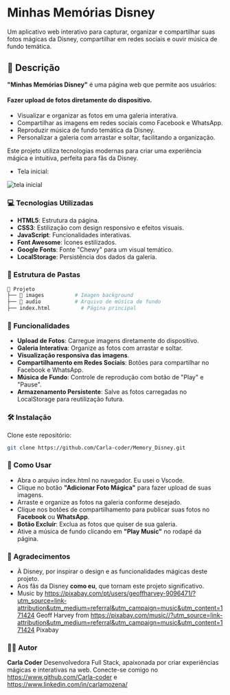 
# Minhas Memórias Disney

Um aplicativo web interativo para capturar, organizar e compartilhar suas fotos mágicas da Disney, compartilhar em redes sociais e ouvir música de fundo temática.

## 📜 Descrição

**"Minhas Memórias Disney"** é uma página web que permite aos usuários:

#### Fazer upload de fotos diretamente do dispositivo.

- Visualizar e organizar as fotos em uma galeria interativa.
- Compartilhar as imagens em redes sociais como Facebook e WhatsApp.
- Reproduzir música de fundo temática da Disney.
- Personalizar a galeria com arrastar e soltar, facilitando a organização.

Este projeto utiliza tecnologias modernas para criar uma experiência mágica e intuitiva, perfeita para fãs da Disney.

- Tela inicial:

![tela inicial](https://github.com/user-attachments/assets/ec661416-e5ae-460e-a5f7-da900d6591fd)

### 💻 Tecnologias Utilizadas

- **HTML5**: Estrutura da página.
- **CSS3**: Estilização com design responsivo e efeitos visuais.
- **JavaScript**: Funcionalidades interativas.
- **Font Awesome**: Ícones estilizados.
- **Google Fonts**: Fonte "Chewy" para um visual temático.
- **LocalStorage**: Persistência dos dados da galeria.

### 📂 Estrutura de Pastas

```bash
📂 Projeto
├── 📁 images          # Imagen background
├── 📁 audio           # Arquivo de música de fundo           
├── index.html          # Página principal

```
### 🌟 Funcionalidades

- **Upload de Fotos**: Carregue imagens diretamente do dispositivo.
- **Galeria Interativa**: Organize as fotos com arrastar e soltar.
- **Visualização responsiva das imagens**.
- **Compartilhamento em Redes Sociais**: Botões para compartilhar no Facebook e WhatsApp.
- **Música de Fundo**: Controle de reprodução com botão de "Play" e "Pause".
- **Armazenamento Persistente**: Salve as fotos carregadas no LocalStorage para reutilização futura.

### 🛠️ Instalação

  Clone este repositório:

  ```bash
  git clone https://github.com/Carla-coder/Memory_Disney.git
  ```

### 🚀 Como Usar

- Abra o arquivo index.html no navegador. Eu usei o Vscode.
- Clique no botão **"Adicionar Foto Mágica"** para fazer upload de suas imagens.
- Arraste e organize as fotos na galeria conforme desejado.
- Clique nos botões de compartilhamento para publicar suas fotos no **Facebook** ou **WhatsApp**.
- **Botão Excluír**: Exclua as fotos que quiser de sua galeria.
- Ative a música de fundo clicando em **"Play Music"** no rodapé da página.

### 🙏 Agradecimentos

- À Disney, por inspirar o design e as funcionalidades mágicas deste projeto.
- Aos fãs da Disney **como eu**, que tornam este projeto significativo.
- Music by https://pixabay.com/pt/users/geoffharvey-9096471/?utm_source=link-attribution&utm_medium=referral&utm_campaign=music&utm_content=171424 Geoff Harvey from https://pixabay.com/music//?utm_source=link-attribution&utm_medium=referral&utm_campaign=music&utm_content=171424 Pixabay

### 👩‍💻 Autor

**Carla Coder**
Desenvolvedora Full Stack, apaixonada por criar experiências mágicas e interativas na web.
Conecte-se comigo no https://www.github.com/Carla-coder e https://www.linkedin.com/in/carlamozena/

